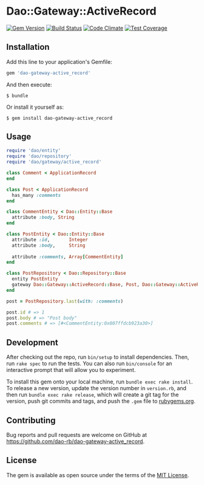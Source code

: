 # Dao::Gateway::ActiveRecord

[![Gem Version](https://badge.fury.io/rb/dao-gateway-active_record.svg)](https://badge.fury.io/rb/dao-gateway-active_record)
[![Build Status](https://travis-ci.org/dao-rb/dao-gateway-active_record.svg?branch=master)](https://travis-ci.org/dao-rb/dao-gateway-active_record)
[![Code Climate](https://codeclimate.com/github/dao-rb/dao-gateway-active_record/badges/gpa.svg)](https://codeclimate.com/github/dao-rb/dao-gateway-active_record)
[![Test Coverage](https://codeclimate.com/github/dao-rb/dao-gateway-active_record/badges/coverage.svg)](https://codeclimate.com/github/dao-rb/dao-gateway-active_record/coverage)

## Installation

Add this line to your application's Gemfile:

```ruby
gem 'dao-gateway-active_record'
```

And then execute:

    $ bundle

Or install it yourself as:

    $ gem install dao-gateway-active_record

## Usage

```ruby
require 'dao/entity'
require 'dao/repository'
require 'dao/gateway/active_record'

class Comment < ApplicationRecord
end

class Post < ApplicationRecord
  has_many :comments
end

class CommentEntity < Dao::Entity::Base
  attribute :body, String
end

class PostEntity < Dao::Entity::Base
  attribute :id,       Integer
  attribute :body,     String
  
  attribute :comments, Array[CommentEntity]
end

class PostRepository < Dao::Repository::Base
  entity PostEntity
  gateway Dao::Gateway::ActiveRecord::Base, Post, Dao::Gateway::ActiveRecord::BaseTransformer
end

post = PostRepository.last(with: :comments)

post.id # => 1
post.body # => "Post body"
post.comments # => [#<CommentEntity:0x007ffdcb923a30>] 
```

## Development

After checking out the repo, run `bin/setup` to install dependencies. Then, run `rake spec` to run the tests. You can also run `bin/console` for an interactive prompt that will allow you to experiment.

To install this gem onto your local machine, run `bundle exec rake install`. To release a new version, update the version number in `version.rb`, and then run `bundle exec rake release`, which will create a git tag for the version, push git commits and tags, and push the `.gem` file to [rubygems.org](https://rubygems.org).

## Contributing

Bug reports and pull requests are welcome on GitHub at https://github.com/dao-rb/dao-gateway-active_record.


## License

The gem is available as open source under the terms of the [MIT License](http://opensource.org/licenses/MIT).


